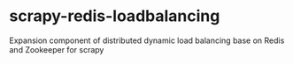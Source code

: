 # scrapy-redis-loadbalancing
Expansion component of distributed dynamic load balancing base on Redis and Zookeeper for scrapy
